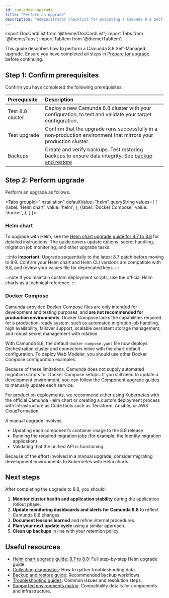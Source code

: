 ```yaml
---
id: run-admin-upgrade
title: "Perform an upgrade"
description: "Administrator checklist for executing a Camunda 8.8 Self-Managed upgrade."
---
```


import DocCardList from '@theme/DocCardList';
import Tabs from '@theme/Tabs';
import TabItem from '@theme/TabItem';

This guide describes how to perform a Camunda 8.8 Self-Managed upgrade. Ensure you have completed all steps in [Prepare for upgrade](./prepare-for-update.md) before continuing.

## Step 1: Confirm prerequisites

Confirm you have completed the following prerequisites:

| Prerequisite     | Description                                                                                                                                                                         |
| :--------------- | :---------------------------------------------------------------------------------------------------------------------------------------------------------------------------------- |
| Test 8.8 cluster | Deploy a new Camunda 8.8 cluster with your configuration, to test and validate your target configuration.                                                                           |
| Test upgrade     | Confirm that the upgrade runs successfully in a non‑production environment that mirrors your production cluster.                                                                    |
| Backups          | Create and verify backups. Test restoring backups to ensure data integrity. See [backup and restore](../../../self-managed/operational-guides/backup-restore/backup-and-restore.md) |

## Step 2: Perform upgrade

Perform an upgrade as follows.

<Tabs groupId="installation" defaultValue="helm" queryString values={
[
{label: 'Helm chart', value: 'helm', },
{label: 'Docker Compose', value: 'docker', },
]
}>

<TabItem value='helm'>

### Helm chart

To upgrade with Helm, see the [Helm chart upgrade guide for 8.7 to 8.8](/self-managed/deployment/helm/upgrade/helm-870-880.md) for detailed instructions.
The guide covers update options, secret handling, migration job monitoring, and other upgrade tasks.

:::info
**Important:** Upgrade sequentially to the latest 8.7 patch before moving to 8.8. Confirm your Helm chart and Helm CLI versions are compatible with 8.8, and review your values file for deprecated keys.
:::

:::note
If you maintain custom deployment scripts, use the official Helm charts as a technical reference.
:::

</TabItem>
<TabItem value='docker'>

### Docker Compose

Camunda-provided Docker Compose files are only intended for development and testing purposes, and **are not recommended for production environments**. Docker Compose lacks the capabilities required for a production-ready system, such as automated migration job handling, high availability, failover support, scalable persistent storage management, and robust secret management with rotation.

With Camunda 8.8, the default `docker-compose.yaml` file now deploys Orchestration cluster and connectors inline with the chart default configuration. To deploy Web Modeler, you should use other Docker Compose configuration examples.

Because of these limitations, Camunda does not supply automated migration scripts for Docker Compose setups. If you still need to update a development environment, you can follow the [Component upgrade guides](../../components/components-upgrade/870-to-880.md) to manually update each service.

For production deployments, we recommend either using Kubernetes with the official Camunda Helm chart or creating a custom deployment process with Infrastructure as Code tools such as Terraform, Ansible, or AWS CloudFormation.

A manual upgrade involves:

- Updating each component’s container image to the 8.8 release
- Running the required migration jobs (for example, the Identity migration application)
- Validating that the unified API is functioning.

Because of the effort involved in a manual upgrade, consider migrating development environments to Kubernetes with Helm charts.
</TabItem>
</Tabs>

## Next steps

After completing the upgrade to 8.8, you should:

1. **Monitor cluster health and application stability** during the application rollout phase.
2. **Update monitoring dashboards and alerts for Camunda 8.8** to reflect Camunda 8.8 changes.
3. **Document lessons learned** and refine internal procedures.
4. **Plan your next update cycle** using a similar approach.
5. **Clean up backups** in line with your retention policy.

## Useful resources

- [Helm chart upgrade guide: 8.7 to 8.8](../../deployment/helm/upgrade/helm-870-880.md): Full step-by-step Helm upgrade guide.
- [Collecting diagnostics](../../deployment/helm/operational-tasks/diagnostics.md): How to gather troubleshooting data.
- [Backup and restore guide](../../operational-guides/backup-restore/backup-and-restore.md): Recommended backup workflows.
- [Troubleshooting guides](../../operational-guides/troubleshooting.md): Common issues and resolution steps.
- [Supported environments matrix](../../../reference/supported-environments.md): Compatibility details for components and infrastructure.
